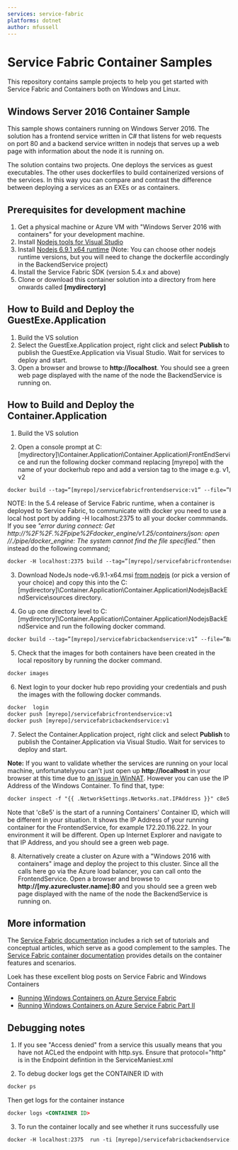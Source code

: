 ```yaml
---
services: service-fabric
platforms: dotnet
author: mfussell
---
```


# Service Fabric Container Samples
This repository contains sample projects to help you get started with Service Fabric and Containers both on Windows and Linux.

## Windows Server 2016 Container Sample
This sample shows containers running on Windows Server 2016. The solution has a frontend service written in C# that listens for web requests on port 80 and
a backend service written in nodejs that serves up a web page with information about the node it is running on.

The solution contains two projects. One deploys the services as guest executables. The other uses dockerfiles to build containerized versions of the services.
In this way you can compare and contrast the difference between deploying a services as an EXEs or as containers.

## Prerequisites for development machine
1. Get a physical machine or Azure VM with "Windows Server 2016 with containers" for your development machine. 
2. Install [Nodejs tools for Visual Studio](https://www.visualstudio.com/vs/node-js/)  
3. Install [Nodejs 6.9.1 x64 runtime](https://nodejs.org/en/) (Note: You can choose other nodejs runtime versions, but you will need to change the dockerfile accordingly in the BackendService project)
4. Install the Service Fabric SDK (version 5.4.x and above)
5. Clone or download this container solution into a directory from here onwards called **[mydirectory]**

## How to Build and Deploy the GuestExe.Application
1. Build the VS solution
2. Select the GuestExe.Application project, right click and select **Publish** to publish the GuestExe.Application via Visual Studio. Wait for services to deploy and start.
3. Open a browser and browse to **http://localhost**. You should see a green web page displayed with the name of the node the BackendService is running on.

## How to Build and Deploy the Container.Application
1. Build the VS solution

2. Open a console prompt at C:\[mydirectory]\Container.Application\Container.Application\FrontEndService and run the following docker
command replacing [myrepo] with the name of your dockerhub repo and add a version tag to the image e.g. v1, v2

```xml
docker build --tag=”[myrepo]/servicefabricfrontendservice:v1” --file=”FrontEndService.dockerfile” .
```

NOTE: In the 5.4 release of Service Fabric runtime, when a container is deployed to Service Fabric, to communicate with docker you need to use a local host port by adding -H localhost:2375 to all your docker commmands.
If you see *"error during connect: Get http://%2F%2F.%2Fpipe%2Fdocker_engine/v1.25/containers/json: open //./pipe/docker_engine: The system cannot find the file specified."* then instead do the following command;

```xml
docker -H localhost:2375 build --tag=”[myrepo]/servicefabricfrontendservice:v1” --file=”FrontEndService.dockerfile” .
```

3. Download NodeJs node-v6.9.1-x64.msi [from nodejs](https://nodejs.org/en/) (or pick a version of your choice) and copy this into the 
C:\[mydirectory]\Container.Application\Container.Application\NodejsBackEndService\sources directory.

4. Go up one directory level to C:\[mydirectory]\Container.Application\Container.Application\NodejsBackEndService and run the following docker command.

```xml
docker build --tag=”[myrepo]/servicefabricbackendservice:v1” --file=”BackEndService.dockerfile” .
```

5. Check that the images for both containers have been created in the local repository by running the docker command.

```xml
docker images
```

6. Next login to your docker hub repo providing your credentials and push the images with the following docker commands. 

```xml
docker  login
docker push [myrepo]/servicefabricfrontendservice:v1
docker push [myrepo]/servicefabricbackendservice:v1
```

7. Select the Container.Application project, right click and select **Publish** to publish the Container.Application via Visual Studio. Wait for services to deploy and start.

**Note:** If you want to validate whether the services are running on your local machine, unfortunatelyyou can't just open up **http://localhost** in your browser at this time due to
[an issue in WinNAT](https://blogs.technet.microsoft.com/virtualization/2016/05/25/windows-nat-winnat-capabilities-and-limitations/). However you can use the IP Address of the Windows Container. 
To find that, type:

```xml
docker inspect -f "{{ .NetworkSettings.Networks.nat.IPAddress }}" c8e5 
```

Note that 'c8e5' is the start of a running Containers' Container ID, which will be different in your situation.
It shows the IP Address of your running container for the FrontendService, for example 172.20.116.222. In your environment it will be different.
Open up Internet Explorer and navigate to that IP Address, and you should see a green web page.

8. Alternatively create a cluster on Azure with a "Windows 2016 with containers" image and deploy the 
project to this cluster. Since all the calls here go via the Azure load balancer, you can call onto the FrontendService.
Open a browser and browse to **http://[my.azurecluster.name]:80** and you should see a green web page displayed with the name of the node the BackendService is running on.

## More information
The [Service Fabric documentation][service-fabric-docs] includes a rich set of tutorials and conceptual articles, which serve as a good complement to the samples.
The [Service Fabric container documentation][service-fabric-containers-overview] provides details on the container features and scenarios.

 Loek has these excellent blog posts on Service Fabric and Windows Containers 
- [Running Windows Containers on Azure Service Fabric](https://loekd.blogspot.com/2017/01/running-windows-containers-on-azure.html)
- [Running Windows Containers on Azure Service Fabric Part II](https://loekd.blogspot.com/2017/01/running-windows-containers-on-azure_10.html)


## Debugging notes
1. If you see "Access denied" from a service this usually means that you have not ACLed the endpoint with http.sys. 
Ensure that protocol="http" is in the Endpoint defintion in the ServiceManiest.xml 

2. To debug docker logs get the CONTAINER ID with

```xml
docker ps
```
 
Then get logs for the container instance 

```xml
docker logs <CONTAINER ID> 
```

3. To run the container locally and see whether it runs successfully use

```xml
docker -H localhost:2375  run -ti [myrepo]/servicefabricbackendservice:v1
```

<!-- Links -->

[service-fabric-docs]: http://aka.ms/servicefabricdocs
[service-fabric-containers-overview]: https://docs.microsoft.com/en-us/azure/service-fabric/service-fabric-containers-overview/
[service-fabric-samples]: http://aka.ms/servicefabricsamples

